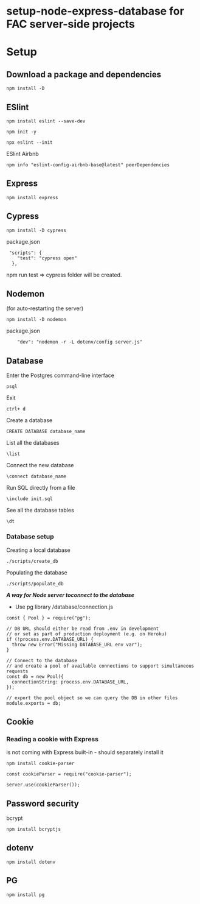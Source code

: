 # setup-node-express-database for FAC server-side projects

# Setup

## Download a package and dependencies

```
npm install -D
```

## ESlint
```
npm install eslint --save-dev
```
```
npm init -y
```
```
npx eslint --init
```

ESlint Airbnb
```
npm info "eslint-config-airbnb-base@latest" peerDependencies
```

## Express

```
npm install express
```

## Cypress
```
npm install -D cypress
```

package.json
```
 "scripts": {
    "test": "cypress open"
  },
```

npm run test => cypress folder will be created.
  
## Nodemon
(for auto-restarting the server)

```
npm install -D nodemon 
```

package.json
```
    "dev": "nodemon -r -L dotenv/config server.js"
```

## Database

Enter the Postgres command-line interface
```
psql
```

Exit
```
ctrl+ d
```

Create a database
```
CREATE DATABASE database_name
```

List all the databases
```
\list
```
Connect the new database
```
\connect database_name
```
Run SQL directly from a file
```
\include init.sql
```

See all the database tables
```
\dt
```


### Database setup
Creating a local database
```
./scripts/create_db

```
Populating the database 
```
./scripts/populate_db

```

***A way for Node server toconnect to the database***
- Use pg library
/database/connection.js
```
const { Pool } = require("pg");

// DB URL should either be read from .env in development
// or set as part of production deployment (e.g. on Heroku)
if (!process.env.DATABASE_URL) {
  throw new Error("Missing DATABASE_URL env var");
}

// Connect to the database
// and create a pool of available connections to support simultaneous requests
const db = new Pool({
  connectionString: process.env.DATABASE_URL,
});

// export the pool object so we can query the DB in other files
module.exports = db;

```


## Cookie

### Reading a cookie with Express
is not coming with Express built-in - should separately install it

```
npm install cookie-parser
```

```
const cookieParser = require("cookie-parser");

server.use(cookieParser());
```

## Password security


bcrypt
```
npm install bcryptjs
```


## dotenv 
```
npm install dotenv

```

## PG

```
npm install pg
```


